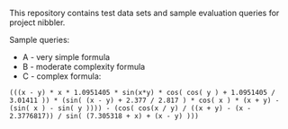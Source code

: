 This repository contains test data sets and sample evaluation queries for project nibbler.

Sample queries:

  * A - very simple formula
  * B - moderate complexity formula
  * C - complex formula:
```
(((x - y) * x * 1.0951405 * sin(x*y) * cos( cos( y ) + 1.0951405 / 3.01411 )) * (sin( (x - y) + 2.377 / 2.817 ) * cos( x ) * (x + y) - (sin( x ) - sin( y )))) - (cos( cos(x / y) / ((x + y) - (x - 2.3776817)) / sin( (7.305318 + x) + (x - y) )))
```
